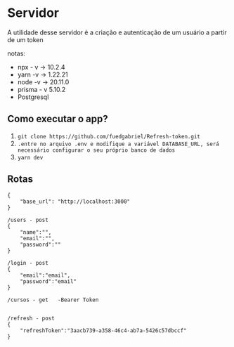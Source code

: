 # Servidor

A utilidade desse servidor é a criação e autenticação de um usuário a partir de um token 

notas:
* npx - v -> 10.2.4
* yarn -v -> 1.22.21
* node -v -> 20.11.0
* prisma - v 5.10.2
* Postgresql

## Como executar o app?
  1. `git clone https://github.com/fuedgabriel/Refresh-token.git`
  2. `.entre no arquivo .env e modifique a variável DATABASE_URL, será necessário configurar o seu próprio banco de dados`
  3. `yarn dev`


## Rotas
```
{
	"base_url": "http://localhost:3000"
}

/users - post
{
	"name":"",
	"email":"",
	"password":""
}

/login - post
{
	"email":"email",
	"password":"email"
}

/cursos - get   -Bearer Token


/refresh - post
{
	"refreshToken":"3aacb739-a358-46c4-ab7a-5426c57dbccf"
}
```


